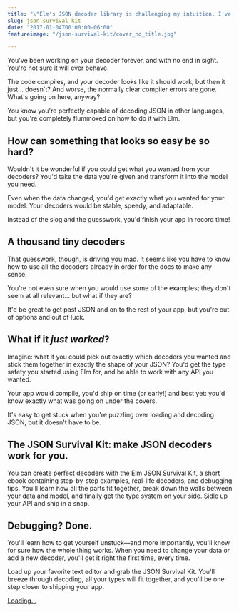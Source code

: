 ```yaml
---
title: "\"Elm's JSON decoder library is challenging my intuition. I've been at it for days and I feel like I'm no longer making progress.\""
slug: json-survival-kit
date: "2017-01-04T00:00:00-06:00"
featureimage: "/json-survival-kit/cover_no_title.jpg"

---
```


You've been working on your decoder forever, and with no end in sight.
You're not sure it will ever behave.

The code compiles, and your decoder looks like it should work, but then it just… doesn't?
And worse, the normally clear compiler errors are gone.
What's going on here, anyway?

You know you're perfectly capable of decoding JSON in other languages, but you're completely flummoxed on how to do it with Elm.

## How can something that looks so easy be so hard?

Wouldn't it be wonderful if you could get what you wanted from your decoders?
You'd take the data you're given and transform it into the model you need.

Even when the data changed, you'd get exactly what you wanted for your model.
Your decoders would be stable, speedy, and adaptable.

Instead of the slog and the guesswork, you'd finish your app in record time!

## A thousand tiny decoders

That guesswork, though, is driving you mad.
It seems like you have to know how to use all the decoders already in order for the docs to make any sense.

You're not even sure when you would use some of the examples; they don't seem at all relevant… but what if they are?

It'd be great to get past JSON and on to the rest of your app, but you're out of options and out of luck.

## What if it *just worked*?

Imagine: what if you could pick out exactly which decoders you wanted and stick them together in exactly the shape of your JSON?
You'd get the type safety you started using Elm for, and be able to work with any API you wanted.

Your app would compile, you'd ship on time (or early!) and best yet: you'd know exactly what was going on under the covers.

It's easy to get stuck when you're puzzling over loading and decoding JSON, but it doesn't have to be.

## The JSON Survival Kit: make JSON decoders work for you.

You can create perfect decoders with the Elm JSON Survival Kit, a short ebook containing step-by-step examples, real-life decoders, and debugging tips.
You'll learn how all the parts fit together, break down the walls between your data and model, and finally get the type system on your side.
Sidle up your API and ship in a snap.

## Debugging? Done.

You'll learn how to get yourself unstuck—and more importantly, you'll know for sure how the whole thing works.
When you need to change your data or add a new decoder, you'll get it right the first time, every time.

Load up your favorite text editor and grab the JSON Survival Kit. You'll breeze through decoding, all your types will fit together, and you'll be one step closer to shipping your app.

<script src="https://gumroad.com/js/gumroad-embed.js"></script>
<div class="gumroad-product-embed" data-gumroad-product-id="json-survival-kit"><a href="https://gumroad.com/l/json-survival-kit">Loading...</a></div>
